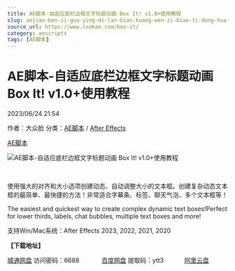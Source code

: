 ```yaml
---
title: AE脚本-自适应底栏边框文字标题动画 Box It! v1.0+使用教程
slug: aejiao-ben-zi-gua-ying-di-lan-bian-kuang-wen-zi-biao-ti-dong-hua-box-it-v1-0-shi-yong-jiao-cheng
source_url: https://www.lookae.com/box-it/
category: aescripts
tags: [AE脚本]
---
```

# AE脚本-自适应底栏边框文字标题动画 Box It! v1.0+使用教程

2023/06/24 21:54

作者：大众脸
分类：[AE脚本](https://www.lookae.com/after-effects/aescripts/) / [After Effects](https://www.lookae.com/after-effects/)

[AE脚本](https://www.lookae.com/tag/ae%e8%84%9a%e6%9c%ac/)

![AE脚本-自适应底栏边框文字标题动画 Box It! v1.0+使用教程](https://www.lookae.com/wp-content/uploads/2023/06/Box-It-.jpg "AE脚本-自适应底栏边框文字标题动画 Box It! v1.0+使用教程-LookAE.com")

[﻿﻿﻿](https://cloud.video.taobao.com//play/u/705956171/p/1/e/6/t/1/416453685367.mp4)

使用强大的对齐和大小选项创建动态、自动调整大小的文本框。创建复杂动态文本框的最简单、最快捷的方法！非常适合字幕条、标签、聊天气泡、多个文本框等！

The easiest and quickest way to create complex dynamic text boxes!Perfect for lower thirds, labels, chat bubbles, multiple text boxes and more!

支持Win/Mac系统：After Effects 2023, 2022, 2021, 2020

**【下载地址】**

[城通网盘](https://url70.ctfile.com/f/2827370-876376896-5c02b7?p=4431) 访问密码：6688             [百度网盘](https://pan.baidu.com/s/1nsZD9RZyYPMTH4_FVVIaTQ?pwd=ytt3) 提取码：ytt3            [阿里云盘](https://www.aliyundrive.com/s/z6z12eLWMuB)

